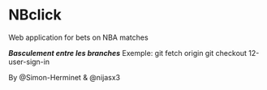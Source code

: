 ﻿# NBclick
 
Web application for bets on NBA matches

***Basculement entre les branches***
Exemple:
git fetch origin
git checkout 12-user-sign-in

By @Simon-Herminet & @nijasx3
